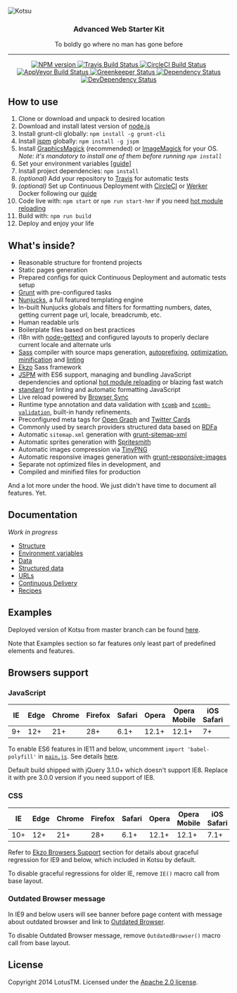 ![Kotsu](https://cloud.githubusercontent.com/assets/4460311/23858130/1da87904-0808-11e7-9748-9f56fb8a55e0.png)

<div align='center'>
  <h3>Advanced Web Starter Kit</h3>
  <p>To boldly go where no man has gone before</p>
</div>

---

<p align='center'>
  <a href='https://www.npmjs.com/package/kotsu'>
    <img src='https://img.shields.io/npm/v/kotsu.svg' alt='NPM version' />
  </a>
  <a href='https://travis-ci.org/LotusTM/Kotsu'>
    <img src='https://img.shields.io/travis/LotusTM/Kotsu/master.svg?label=travis' alt='Travis Build Status' />
  </a>
  <a href='https://circleci.com/gh/LotusTM/Kotsu'>
    <img src='https://img.shields.io/circleci/project/LotusTM/Kotsu/master.svg?label=circle' alt='CircleCI Build Status' />
  </a>
  <a href='https://ci.appveyor.com/project/LotusTM/Kotsu'>
    <img src='https://img.shields.io/appveyor/ci/LotusTM/Kotsu/master.svg?label=appveyor' alt='AppVeyor Build Status' />
  </a>
  <a href='https://greenkeeper.io'>
    <img src='https://badges.greenkeeper.io/LotusTM/Kotsu.svg' alt='Greenkeeper Status' />
  </a>
  <a href='https://david-dm.org/LotusTM/Kotsu'>
    <img src='https://img.shields.io/david/LotusTM/Kotsu.svg' alt='Dependency Status' />
  </a>
  <a href='https://david-dm.org/LotusTM/Kotsu?type=dev'>
    <img src='https://img.shields.io/david/dev/LotusTM/Kotsu.svg' alt='DevDependency Status' />
  </a>
</p>

## How to use

1. Clone or download and unpack to desired location
2. Download and install latest version of [node.js](http://nodejs.org/)
3. Install grunt-cli globally: `npm install -g grunt-cli`
4. Install [jspm](http://jspm.io/) globally: `npm install -g jspm`
5. Install [GraphicsMagick](http://www.graphicsmagick.org/download.html) (recommended) or [ImageMagick](http://www.imagemagick.org/script/binary-releases.php) for your OS.
  *Note: it's mandatory to install one of them before running `npm install`*
6. Set your environment variables [[guide](https://github.com/LotusTM/Kotsu/wiki/Set-up-environment-variables)]
7. Install project dependencies: `npm install`
8. *(optional)* Add your repository to [Travis](https://travis-ci.org/) for automatic tests
9. *(optional)* Set up Continuous Deployment with [CircleCI](https://circleci.com/) or [Werker](http://wercker.com/) Docker following our [guide](https://github.com/LotusTM/Kotsu/wiki/Continuous-Delivery-with-Wercker-Docker-and-CoreOS)
10. Code live with: `npm start` or `npm run start-hmr` if you need [hot module reloading](https://github.com/alexisvincent/systemjs-hot-reloader/)
11. Build with: `npm run build`
12. Deploy and enjoy your life

## What's inside?

* Reasonable structure for frontend projects
* Static pages generation
* Prepared configs for quick Continuous Deployment and automatic tests setup
* [Grunt](http://gruntjs.com/) with pre-configured tasks
* [Nunjucks](http://mozilla.github.io/nunjucks/), a full featured templating engine
* In-built Nunjucks globals and filters for formatting numbers, dates, getting current page url, locale, breadcrumb, etc.
* Human readable urls
* Boilerplate files based on best practices
* i18n with [node-gettext](https://github.com/andris9/node-gettext) and configured layouts to properly declare current locale and alternate urls
* [Sass](http://sass-lang.com/) compiler with source maps generation, [autoprefixing](https://github.com/postcss/autoprefixer), [optimization](https://github.com/giakki/uncss), [minification](https://github.com/css/csso) and [linting](https://github.com/stylelint/stylelint)
* [Ekzo](https://github.com/ArmorDarks/ekzo) Sass framework
* [JSPM](http://jspm.io) with ES6 support, managing and bundling JavaScript dependencies and optional [hot module reloading](https://github.com/alexisvincent/systemjs-hot-reloader/) or blazing fast watch
* [standard](https://github.com/feross/standard) for linting and automatic formatting JavaScript
* Live reload powered by [Browser Sync](https://github.com/shakyshane/grunt-browser-sync)
* Runtime type annotation and data validation with [`tcomb`](https://github.com/gcanti/tcomb) and [`tcomb-validation`](https://github.com/gcanti/tcomb-validation), built-in handy refinements.
* Preconfigured meta tags for [Open Graph](http://ogp.me/) and [Twitter Cards](https://dev.twitter.com/cards/overview)
* Commonly used by search providers structured data based on [RDFa](https://rdfa.info/)
* Automatic `sitemap.xml` generation with [grunt-sitemap-xml](https://github.com/lotustm/grunt-sitemap-xml)
* Automatic sprites generation with [Spritesmith](https://github.com/Ensighten/grunt-spritesmith)
* Automatic images compression via [TinyPNG](https://tinypng.com/)
* Automatic responsive images generation with [grunt-responsive-images](https://github.com/andismith/grunt-responsive-images)
* Separate not optimized files in development, and
* Compiled and minified files for production

And a lot more under the hood. We just didn't have time to document all features. Yet.

## Documentation

_Work in progress_

* [Structure](https://github.com/LotusTM/Kotsu/blob/master/docs/Structure.md)
* [Environment variables](https://github.com/LotusTM/Kotsu/blob/master/docs/Environment-variables.md)
* [Data](https://github.com/LotusTM/Kotsu/blob/master/docs/Data.md)
* [Structured data](https://github.com/LotusTM/Kotsu/blob/master/docs/Structured-data.md)
* [URLs](https://github.com/LotusTM/Kotsu/blob/master/docs/URLs.md)
* [Continuous Delivery](https://github.com/LotusTM/Kotsu/blob/master/docs/Continuous-Delivery.md)
* [Recipes](https://github.com/LotusTM/Kotsu/blob/master/docs/Recipes.md)

## Examples

Deployed version of Kotsu from master branch can be found [here](https://kotsu.2bad.me).

Note that Examples section so far features only least part of predefined elements and features.

## Browsers support

### JavaScript

| IE | Edge | Chrome | Firefox | Safari | Opera | Opera Mobile | iOS Safari | Android |
|----|------|--------|---------|--------|-------|--------------|------------|---------|
| 9+ | 12+  | 21+    | 28+     | 6.1+   | 12.1+ | 12.1+        | 7+         | 4+      |

To enable ES6 features in IE11 and below, uncomment `import 'babel-polyfill'` in [`main.js`](https://github.com/LotusTM/Kotsu/blob/master/source/scripts/main.js). See details [here](https://babeljs.io/docs/usage/polyfill/).

Default build shipped with jQuery 3.1.0+ which doesn't support IE8. Replace it with pre 3.0.0 version if you need support of IE8.

### CSS

|  IE | Edge | Chrome | Firefox | Safari | Opera | Opera Mobile | iOS Safari | Android |
|-----|------|--------|---------|--------|-------|--------------|------------|---------|
| 10+ | 12+  | 21+    | 28+     | 6.1+   | 12.1+ | 12.1+        | 7.1+       | 4.4+    |

Refer to [Ekzo Browsers Support](https://github.com/ArmorDarks/ekzo#browsers-support) section for details about graceful regression for IE9 and below, which included in Kotsu by default.

To disable graceful regressions for older IE, remove `IE()` macro call from base layout.

### Outdated Browser message

In IE9 and below users will see banner before page content with message about outdated browser and link to [Outdated Browser](http://outdatedbrowser.com).

To disable Outdated Browser message, remove `OutdatedBrowser()` macro call from base layout.

## License

Copyright 2014 LotusTM. Licensed under the [Apache 2.0 license](https://github.com/LotusTM/Kotsu/blob/master/LICENSE.md).